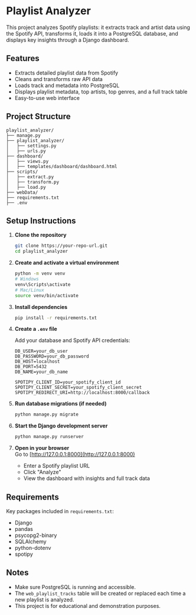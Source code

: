 
# Playlist Analyzer

This project analyzes Spotify playlists: it extracts track and artist data using the Spotify API, transforms it, loads it into a PostgreSQL database, and displays key insights through a Django dashboard.

## Features

- Extracts detailed playlist data from Spotify
- Cleans and transforms raw API data
- Loads track and metadata into PostgreSQL
- Displays playlist metadata, top artists, top genres, and a full track table
- Easy-to-use web interface

## Project Structure

```
playlist_analyzer/
├── manage.py
├── playlist_analyzer/
│   ├── settings.py
│   ├── urls.py
├── dashboard/
│   ├── views.py
│   ├── templates/dashboard/dashboard.html
├── scripts/
│   ├── extract.py
│   ├── transform.py
│   ├── load.py
├── webData/
├── requirements.txt
├── .env
```

## Setup Instructions

1. **Clone the repository**
   ```bash
   git clone https://your-repo-url.git
   cd playlist_analyzer
   ```

2. **Create and activate a virtual environment**
   ```bash
   python -m venv venv
   # Windows
   venv\Scripts\activate
   # Mac/Linux
   source venv/bin/activate
   ```

3. **Install dependencies**
   ```bash
   pip install -r requirements.txt
   ```

4. **Create a `.env` file**

   Add your database and Spotify API credentials:

   ```
   DB_USER=your_db_user
   DB_PASSWORD=your_db_password
   DB_HOST=localhost
   DB_PORT=5432
   DB_NAME=your_db_name

   SPOTIPY_CLIENT_ID=your_spotify_client_id
   SPOTIPY_CLIENT_SECRET=your_spotify_client_secret
   SPOTIPY_REDIRECT_URI=http://localhost:8000/callback
   ```

5. **Run database migrations (if needed)**  
   ```bash
   python manage.py migrate
   ```

6. **Start the Django development server**
   ```bash
   python manage.py runserver
   ```

7. **Open in your browser**  
   Go to [http://127.0.0.1:8000](http://127.0.0.1:8000)

   - Enter a Spotify playlist URL
   - Click "Analyze"
   - View the dashboard with insights and full track data

## Requirements

Key packages included in `requirements.txt`:

- Django
- pandas
- psycopg2-binary
- SQLAlchemy
- python-dotenv
- spotipy

## Notes

- Make sure PostgreSQL is running and accessible.
- The `web_playlist_tracks` table will be created or replaced each time a new playlist is analyzed.
- This project is for educational and demonstration purposes.